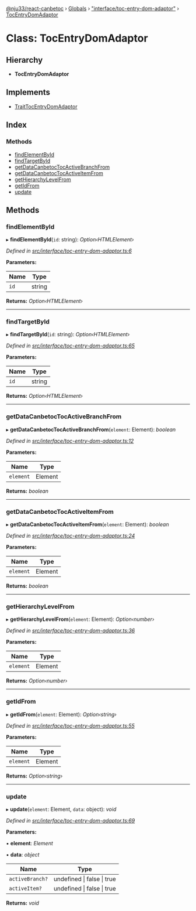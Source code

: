 [@nju33/react-canbetoc](../README.md) › [Globals](../globals.md) › ["interface/toc-entry-dom-adaptor"](../modules/_interface_toc_entry_dom_adaptor_.md) › [TocEntryDomAdaptor](_interface_toc_entry_dom_adaptor_.tocentrydomadaptor.md)

# Class: TocEntryDomAdaptor

## Hierarchy

* **TocEntryDomAdaptor**

## Implements

* [TraitTocEntryDomAdaptor](../interfaces/_entities_toc_entry_dom_adaptor_.traittocentrydomadaptor.md)

## Index

### Methods

* [findElementById](_interface_toc_entry_dom_adaptor_.tocentrydomadaptor.md#findelementbyid)
* [findTargetById](_interface_toc_entry_dom_adaptor_.tocentrydomadaptor.md#findtargetbyid)
* [getDataCanbetocTocActiveBranchFrom](_interface_toc_entry_dom_adaptor_.tocentrydomadaptor.md#getdatacanbetoctocactivebranchfrom)
* [getDataCanbetocTocActiveItemFrom](_interface_toc_entry_dom_adaptor_.tocentrydomadaptor.md#getdatacanbetoctocactiveitemfrom)
* [getHierarchyLevelFrom](_interface_toc_entry_dom_adaptor_.tocentrydomadaptor.md#gethierarchylevelfrom)
* [getIdFrom](_interface_toc_entry_dom_adaptor_.tocentrydomadaptor.md#getidfrom)
* [update](_interface_toc_entry_dom_adaptor_.tocentrydomadaptor.md#update)

## Methods

###  findElementById

▸ **findElementById**(`id`: string): *Option‹HTMLElement›*

*Defined in [src/interface/toc-entry-dom-adaptor.ts:6](https://github.com/nju33/react-canbetoc/blob/a20943a/src/interface/toc-entry-dom-adaptor.ts#L6)*

**Parameters:**

Name | Type |
------ | ------ |
`id` | string |

**Returns:** *Option‹HTMLElement›*

___

###  findTargetById

▸ **findTargetById**(`id`: string): *Option‹HTMLElement›*

*Defined in [src/interface/toc-entry-dom-adaptor.ts:65](https://github.com/nju33/react-canbetoc/blob/a20943a/src/interface/toc-entry-dom-adaptor.ts#L65)*

**Parameters:**

Name | Type |
------ | ------ |
`id` | string |

**Returns:** *Option‹HTMLElement›*

___

###  getDataCanbetocTocActiveBranchFrom

▸ **getDataCanbetocTocActiveBranchFrom**(`element`: Element): *boolean*

*Defined in [src/interface/toc-entry-dom-adaptor.ts:12](https://github.com/nju33/react-canbetoc/blob/a20943a/src/interface/toc-entry-dom-adaptor.ts#L12)*

**Parameters:**

Name | Type |
------ | ------ |
`element` | Element |

**Returns:** *boolean*

___

###  getDataCanbetocTocActiveItemFrom

▸ **getDataCanbetocTocActiveItemFrom**(`element`: Element): *boolean*

*Defined in [src/interface/toc-entry-dom-adaptor.ts:24](https://github.com/nju33/react-canbetoc/blob/a20943a/src/interface/toc-entry-dom-adaptor.ts#L24)*

**Parameters:**

Name | Type |
------ | ------ |
`element` | Element |

**Returns:** *boolean*

___

###  getHierarchyLevelFrom

▸ **getHierarchyLevelFrom**(`element`: Element): *Option‹number›*

*Defined in [src/interface/toc-entry-dom-adaptor.ts:36](https://github.com/nju33/react-canbetoc/blob/a20943a/src/interface/toc-entry-dom-adaptor.ts#L36)*

**Parameters:**

Name | Type |
------ | ------ |
`element` | Element |

**Returns:** *Option‹number›*

___

###  getIdFrom

▸ **getIdFrom**(`element`: Element): *Option‹string›*

*Defined in [src/interface/toc-entry-dom-adaptor.ts:55](https://github.com/nju33/react-canbetoc/blob/a20943a/src/interface/toc-entry-dom-adaptor.ts#L55)*

**Parameters:**

Name | Type |
------ | ------ |
`element` | Element |

**Returns:** *Option‹string›*

___

###  update

▸ **update**(`element`: Element, `data`: object): *void*

*Defined in [src/interface/toc-entry-dom-adaptor.ts:69](https://github.com/nju33/react-canbetoc/blob/a20943a/src/interface/toc-entry-dom-adaptor.ts#L69)*

**Parameters:**

▪ **element**: *Element*

▪ **data**: *object*

Name | Type |
------ | ------ |
`activeBranch?` | undefined &#124; false &#124; true |
`activeItem?` | undefined &#124; false &#124; true |

**Returns:** *void*
